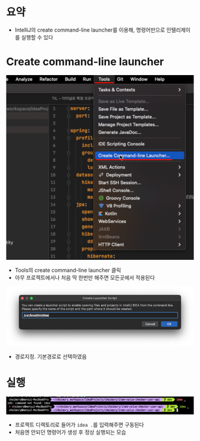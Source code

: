 # 요약

- IntelliJ의 create command-line launcher를 이용해, 명령어만으로 인텔리제이를 실행할 수 있다

# Create command-line launcher

![img.png](img.png)

- Tools의 create command-line launcher 클릭
- 아무 프로젝트에서나 처음 딱 한번만 해주면 모든곳에서 적용된다

![img_1.png](img_1.png)

- 경로지정. 기본경로로 선택하였음

# 실행

![img_2.png](img_2.png)

- 프로젝트 디렉토리로 들어가 `idea .`를 입력해주면 구동된다
- 처음엔 안되던 명령어가 생성 후 정상 실행되는 모습

